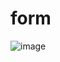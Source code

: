 # form

![image](https://user-images.githubusercontent.com/105496462/182634243-f27e7572-370b-4190-a05c-b648c8aa4ff6.png)
